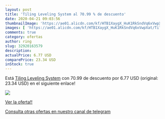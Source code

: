 ```yaml
---
layout: post
title: 'Tiling Leveling System al 70.99 % de descuento'
date: 2020-04-21 09:03:56
thumbnailImage: 'https://ae01.alicdn.com/kf/HTB1XaygX_HuK1RkSndVq6xVwpXat/Tiling-Leveling-System.jpg_350x350._SL200_.jpg'
images: [ 'https://ae01.alicdn.com/kf/HTB1XaygX_HuK1RkSndVq6xVwpXat/Tiling-Leveling-System.jpg_350x350._SL200_.jpg' ]
comments: true
category: ofertas
author: ring
slug: 32920163579
description:
actualPrice: 6.77 USD
comparePrice: 23.34 USD
inStock: true
---
```


Está [Tiling Leveling System](https://www.amazon.com/dp/32920163579/?tag=redken08-20) con 70.99 de descuento por 6.77 USD (original: 23.34 USD) en el siguiente enlace!

[![](https://ae01.alicdn.com/kf/HTB1XaygX_HuK1RkSndVq6xVwpXat/Tiling-Leveling-System.jpg_350x350._SL200_.jpg)](https://www.amazon.com/dp/32920163579/?tag=redken08-20)

[Ver la oferta!!](https://www.amazon.com/dp/32920163579/?tag=redken08-20)

[Consulta otras ofertas en nuestro canal de telegram](https://t.me/s/ofertas25)
